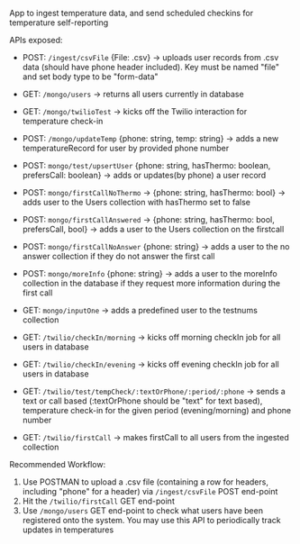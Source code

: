 App to ingest temperature data, and send scheduled checkins for temperature self-reporting

APIs exposed:

* POST: `/ingest/csvFile` {File: .csv} -> uploads user records from .csv data (should have phone header included). Key must be named "file" and set body type to be "form-data"


* GET: `/mongo/users` -> returns all users currently in database
* GET: `/mongo/twilioTest` -> kicks off the Twilio interaction for temperature check-in
* POST: `/mongo/updateTemp` {phone: string, temp: string} -> adds a new temperatureRecord for user by provided phone number
* POST: `mongo/test/upsertUser` {phone: string, hasThermo: boolean, prefersCall: boolean} -> adds or updates(by phone) a user record
* POST: `mongo/firstCallNoThermo` -> {phone: string, hasThermo: bool} -> adds user to the Users collection with hasThermo set to false
* POST: `mongo/firstCallAnswered` -> {phone: string, hasThermo: bool, prefersCall, bool} -> adds a user to the Users collection on the firstcall
* POST: `mongo/firstCallNoAnswer` {phone: string} -> adds a user to the no answer collection if they do not answer the first call
* POST: `mongo/moreInfo` {phone: string} -> adds a user to the moreInfo collection in the database if they request more information during the first call
* GET: `mongo/inputOne` -> adds a predefined user to the testnums collection

* GET: `/twilio/checkIn/morning` -> kicks off morning checkIn job for all users in database
* GET: `/twilio/checkIn/evening` -> kicks off evening checkIn job for all users in database
* GET: `/twilio/test/tempCheck/:textOrPhone/:period/:phone` -> sends a text or call based (:textOrPhone should be "text" for text based), temperature check-in for the given  period (evening/morning) and phone number
* GET: `/twilio/firstCall` -> makes firstCall to all users from the ingested collection

Recommended Workflow:
1. Use POSTMAN to upload a .csv file (containing a row for headers, including "phone" for a header) via `/ingest/csvFile` POST end-point
2. Hit the `/twilio/firstCall` GET end-point 
3. Use `/mongo/users` GET end-point to check what users have been registered onto the system. You may use this API to periodically track updates in temperatures
